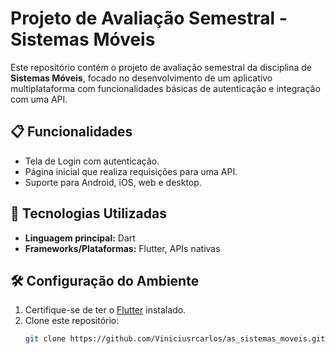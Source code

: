 # Projeto de Avaliação Semestral - Sistemas Móveis

Este repositório contém o projeto de avaliação semestral da disciplina de **Sistemas Móveis**, focado no desenvolvimento de um aplicativo multiplataforma com funcionalidades básicas de autenticação e integração com uma API.

## 📋 Funcionalidades

- Tela de Login com autenticação.
- Página inicial que realiza requisições para uma API.
- Suporte para Android, iOS, web e desktop.

## 🚀 Tecnologias Utilizadas

- **Linguagem principal:** Dart
- **Frameworks/Plataformas:** Flutter, APIs nativas

## 🛠️ Configuração do Ambiente

1. Certifique-se de ter o [Flutter](https://flutter.dev) instalado.
2. Clone este repositório:
   ```bash
   git clone https://github.com/Viniciusrcarlos/as_sistemas_moveis.git
